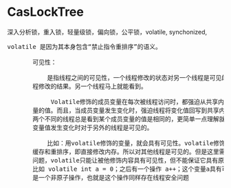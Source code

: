 # CasLockTree
深入分析锁，重入锁，轻量级锁，偏向锁，公平锁，volatile, synchonized,

<pre>
volatile 是因为其本身包含“禁止指令重排序”的语义。
  
       可见性：

           是指线程之间的可见性，一个线程修改的状态对另一个线程是可见的。也就是一个线
       程修改的结果。另一个线程马上就能看到。

            Volatile修饰的成员变量在每次被线程访问时，都强迫从共享内存中重读该成员变
       量的值。而且，当成员变量发生变化时，强迫线程将变化值回写到共享内存。这样在任何时刻，
       两个不同的线程总是看到某个成员变量的值是相同的，更简单一点理解就是volatile修饰的
       变量值发生变化时对于另外的线程是可见的。

           比如：用volatile修饰的变量，就会具有可见性。volatile修饰的变量不允许线程内部
       缓存和重排序，即直接修改内存。所以对其他线程是可见的。但是这里需要注意一个
       问题，volatile只能让被他修饰内容具有可见性，但不能保证它具有原子性。
       比如 volatile int a = 0；之后有一个操作 a++；这个变量a具有可见性，但是a++ 依然
       是一个非原子操作，也就是这个操作同样存在线程安全问题
</pre>
